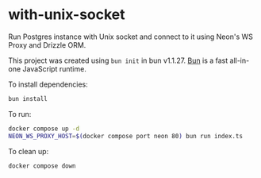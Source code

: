 # with-unix-socket

Run Postgres instance with Unix socket and connect to it using Neon's WS Proxy and Drizzle ORM.

This project was created using `bun init` in bun v1.1.27. [Bun](https://bun.sh) is a fast all-in-one JavaScript runtime.

To install dependencies:

```bash
bun install
```

To run:

```bash
docker compose up -d
NEON_WS_PROXY_HOST=$(docker compose port neon 80) bun run index.ts
```

To clean up:

```bash
docker compose down
```
